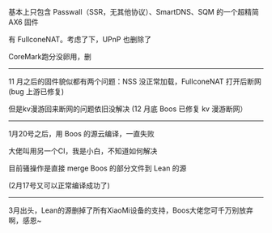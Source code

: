 基本上只包含 Passwall（SSR，无其他协议）、SmartDNS、SQM 的一个超精简 AX6 固件

有 FullconeNAT。考虑了下，UPnP 也删除了

CoreMark跑分没卵用，删


---

11 月之后的固件貌似都有两个问题：NSS 没正常加载，FullconeNAT 打开后断网
(bug 上游已修复)

但是kv漫游回来断网的问题依旧没解决
(12 月底 Boos 已修复 kv 漫游断网）

---


1月20号之后，用 Boos 的源云编译，一直失败

大佬叫用另一个CI，我是小白，不知道如何解决

目前骚操作是直接 merge Boos 的部分文件到 Lean 的源

(2月17号又可以正常编译成功了)

---

3月出头，Lean的源删掉了所有XiaoMi设备的支持，Boos大佬您可千万别放弃啊，感恩~
